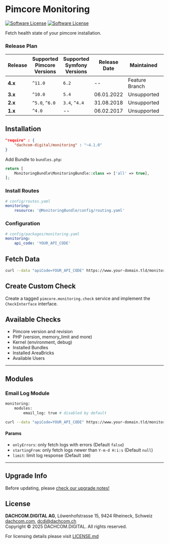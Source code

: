 # Pimcore Monitoring
[![Software License](https://img.shields.io/badge/license-GPLv3-brightgreen.svg?style=flat-square)](LICENSE.md)
[![Software License](https://img.shields.io/badge/license-DCL-white.svg?style=flat-square&color=%23ff5c5c)](LICENSE.md)

Fetch health state of your pimcore installation.

### Release Plan
| Release | Supported Pimcore Versions | Supported Symfony Versions | Release Date | Maintained     | Branch                                                                          |
|---------|----------------------------|----------------------------|--------------|----------------|---------------------------------------------------------------------------------|
| **4.x** | `^11.0`                    | `6.2`                      | --           | Feature Branch | master                                                                          |
| **3.x** | `^10.0`                    | `5.4`                      | 06.01.2022   | Unsupported    | [3.x](https://github.com/dachcom-digital/pimcore-monitoring/tree/3.x)           |
| **2.x** | `^5.0`, `^6.0`             | `3.4`, `^4.4`              | 31.08.2018   | Unsupported    | [2.x](https://github.com/dachcom-digital/pimcore-monitoring/tree/2.x)           |
| **1.x** | `^4.0`                     | --                         | 06.02.2017   | Unsupported    | [pimcore4](https://github.com/dachcom-digital/pimcore-monitoring/tree/pimcore4) |

## Installation

```json
"require" : {
    "dachcom-digital/monitoring" : "~4.1.0"
}
```

Add Bundle to `bundles.php`:
```php
return [
    MonitoringBundle\MonitoringBundle::class => ['all' => true],
];
```

### Install Routes
```yaml
# config/routes.yaml
monitoring:
    resource: '@MonitoringBundle/config/routing.yaml'
```

### Configuration

```yaml
# config/packages/monitoring.yaml
monitoring:
    api_code: 'YOUR_API_CODE'
```

## Fetch Data
```bash
curl --data "apiCode=YOUR_API_CODE" https://www.your-domain.tld/monitoring/fetch
```

## Create Custom Check
Create a tagged `pimcore.monitoring.check` service and implement the `CheckInterface` interface.

## Available Checks
- Pimcore version and revision
- PHP (version, memory_limit and more)
- Kernel (environment, debug)
- Installed Bundles
- Installed AreaBricks
- Available Users

***

## Modules

### Email Log Module

```bash
monitoring:
    modules:
        email_log: true # disabled by default
```

```bash
curl --data "apiCode=YOUR_API_CODE" https://www.your-domain.tld/monitoring/fetch-email-log
```

#### Params
- `onlyErrors`: only fetch logs with errors (Default `false`)
- `startingFrom`: only fetch logs newer than `Y-m-d H:i:s`  (Default `null`)
- `limit`: limit log response (Default `100`)

***

## Upgrade Info
Before updating, please [check our upgrade notes!](UPGRADE.md)

## License
**DACHCOM.DIGITAL AG**, Löwenhofstrasse 15, 9424 Rheineck, Schweiz  
[dachcom.com](https://www.dachcom.com), dcdi@dachcom.ch  
Copyright © 2025 DACHCOM.DIGITAL. All rights reserved.  

For licensing details please visit [LICENSE.md](LICENSE.md)  